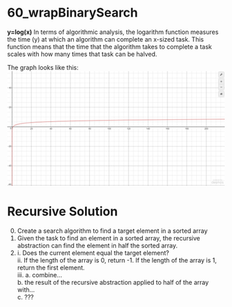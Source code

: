 # 60_wrapBinarySearch

**y=log(x)**
In terms of algorithmic analysis, the logarithm function measures the time (y) at which an algorithm can complete an x-sized task. This function means that the time that the algorithm takes to complete a task scales with how many times that task can be halved.

The graph looks like this:
![alt text](logbase2.PNG)

# Recursive Solution
  0. Create a search algorithm to find a target element in a sorted array
  1. Given the task to find an element in a sorted array, the recursive abstraction can find the element in half the sorted array.
  2. i. Does the current element equal the target element? <br />
     ii. If the length of the array is 0, return -1. If the length of the array is 1, return the first element. <br />
     iii. a. combine... <br />
          b. the result of the recursive abstraction applied to half of the array with... <br />
          c. ???
